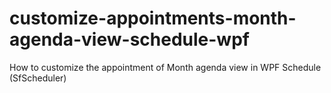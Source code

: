 # customize-appointments-month-agenda-view-schedule-wpf
How to customize the appointment of Month agenda view in WPF Schedule (SfScheduler)
